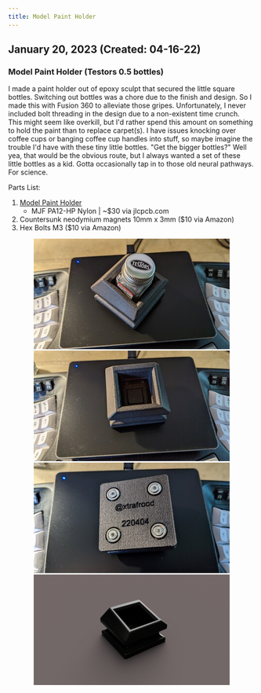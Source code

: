 ```yaml
---
title: Model Paint Holder
---
```


## January 20, 2023 (Created: 04-16-22)
### Model Paint Holder (Testors 0.5 bottles)

I made a paint holder out of epoxy sculpt that secured the little square bottles. Switching out bottles was a chore due to the finish and design. So I made this with Fusion 360 to alleviate those gripes. Unfortunately, I never included bolt threading in the design due to a non-existent time crunch. This might seem like overkill, but I'd rather spend this amount on something to hold the paint than to replace carpet(s). I have issues knocking over coffee cups or banging coffee cup handles into stuff, so maybe imagine the trouble I'd have with these tiny little bottles. "Get the bigger bottles?" Well yea, that would be the obvious route, but I always wanted a set of these little bottles as a kid. Gotta occasionally tap in to those old neural pathways. For science.

Parts List:
1. [Model Paint Holder](/Blog/stuff/stls/model_paint_holder.stl) 
    - MJF PA12-HP Nylon | ~$30 via jlcpcb.com
2. Countersunk neodymium magnets 10mm x 3mm ($10 via Amazon)
3. Hex Bolts M3 ($10 via Amazon)

<div style="text-align: center;">

![albumimg](/Blog/stuff/images/mph_with_paint.jpg "Model Paint Holder - Testors 0.5 square bottle")
![albumimg](/Blog/stuff/images/mph_without_paint.jpg "Model Paint Holder - Inside")
![albumimg](/Blog/stuff/images/mph_bottom.jpg "Model Paint Holder - Bottom")
![albumimg](/Blog/stuff/images/mph_render.png "Model Paint Holder - Fusion 360 render")
<br />

</div>
